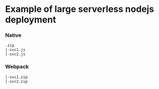 # Example of large serverless nodejs deployment

### Native

```
.zip
|-svc1.js
|-svc2.js
```

### Webpack

```
|-svc1.zip
|-svc2.zip
```

